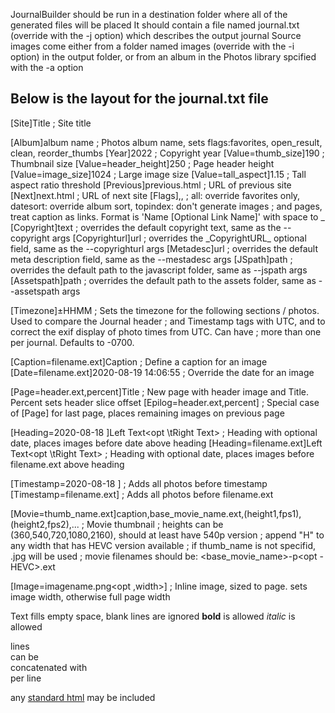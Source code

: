 JournalBuilder should be run in a destination folder where all of the generated files will be placed
It should contain a file named journal.txt (override with the -j option) which describes the output journal
Source images come either from a folder named images (override with the -i option) in the output folder, or
from an album in the Photos library spcified with the -a option

Below is the layout for the journal.txt file
--------------------------------------------------------------------------------
[Site]Title                                         ; Site title

<Optional>
[Album]album name                                   ; Photos album name, sets flags:favorites, open_result, clean, reorder_thumbs
[Year]2022                                          ; Copyright year
[Value=thumb_size]190                               ; Thumbnail size
[Value=header_height]250                            ; Page header height
[Value=image_size]1024                              ; Large image size
[Value=tall_aspect]1.15                             ; Tall aspect ratio threshold
[Previous]previous.html                             ; URL of previous site
[Next]next.html                                     ; URL of next site
[Flags]<opt all>,<opt datesort>,<opt topindex>      ; all: override favorites only, datesort: override album sort, topindex: don't generate images
                                                    ; and pages, treat caption as links. Format is 'Name [Optional Link Name]' with space to _
[Copyright]text                                     ; overrides the default copyright text, same as the --copyright args
[Copyrighturl]url                                   ; overrides the _CopyrightURL_ optional field, same as the --copyrighturl args
[Metadesc]url                                       ; overrides the default meta description field, same as the --mestadesc args
[JSpath]path                                        ; overrides the default path to the javascript folder, same as --jspath args
[Assetspath]path                                    ; overrides the default path to the assets folder, same as --assetspath args
</Optional>

[Timezone]±HHMM                                     ; Sets the timezone for the following sections / photos. Used to compare the Journal header
                                                    ; and Timestamp tags with UTC, and to correct the exif display of photo times from UTC. Can have
                                                    ; more than one per journal.  Defaults to -0700.

[Caption=filename.ext]Caption                       ; Define a caption for an image
[Date=filename.ext]2020-08-19 14:06:55              ; Override the date for an image

[Page=header.ext,percent]Title                      ; New page with header image and Title. Percent sets header slice offset
[Epilog=header.ext,percent]                         ; Special case of [Page] for last page, places remaining images on previous page

[Heading=2020-08-18 <opt HH:MM>]Left Text<opt \tRight Text>     ; Heading with optional date, places images before date above heading
[Heading=filename.ext]Left Text<opt \tRight Text>   ; Heading with optional date, places images before filename.ext above heading

[Timestamp=2020-08-18 <opt HH:MM>]                  ; Adds all photos before timestamp
[Timestamp=filename.ext]                            ; Adds all photos before filename.ext

[Movie=thumb_name.ext]caption,base_movie_name.ext,(height1,fps1),(height2,fps2),...   ; Movie thumbnail
                                                    ; heights can be (360,540,720,1080,2160), should at least have 540p version
                                                    ; append "H" to any width that has HEVC version available
                                                    ; if thumb_name is not specifid, <caption>.jpg will be used
                                                    ; movie filenames should be: <base_movie_name>-<height>p<rate><opt -HEVC>.ext

[Image=imagename.png<opt ,width>]                   ; Inline image, sized to page. <width> sets image width, otherwise full page width

Text fills empty space, blank lines are ignored
<b>bold</b> is allowed
<i>italic</i> is allowed

lines<br>
can be<br>
concatenated with<br>
per line

any <a href="linked_page.html">standard html</a> may be included
